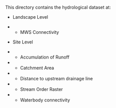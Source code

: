 This directory contains the hydrological dataset at:
- Landscape Level
- - MWS Connectivity

- Site Level

- - Accumulation of Runoff
- - Catchment Area
- - Distance to upstream drainage line
- - Stream Order Raster
- - Waterbody connectivity
